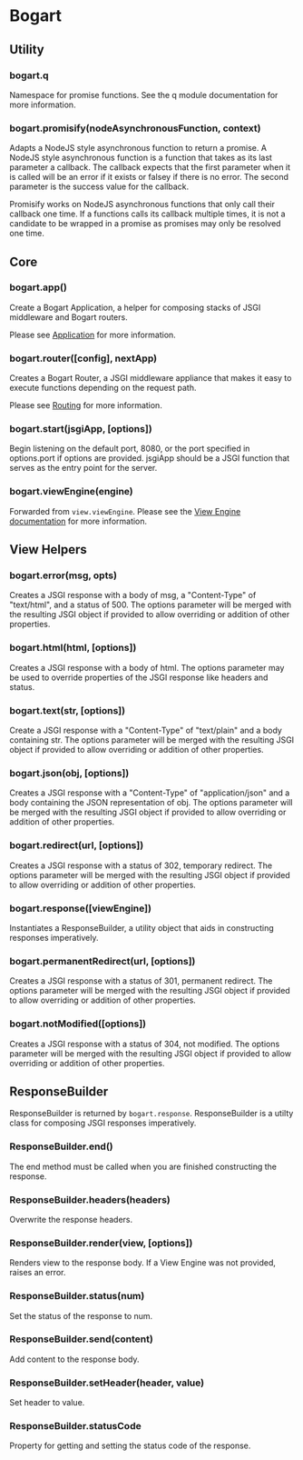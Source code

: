 # Bogart

## Utility

### bogart.q

Namespace for promise functions. See the q module documentation for more information.

### bogart.promisify(nodeAsynchronousFunction, context)

Adapts a NodeJS style asynchronous function to return a promise.
A NodeJS style asynchronous function is a function that takes as its last parameter a callback.
The callback expects that the first parameter when it is called will be an error if it exists
or falsey if there is no error. The second parameter is the success value for the callback.

Promisify works on NodeJS asynchronous functions that only call their callback one time. If a 
functions calls its callback multiple times, it is not a candidate to be wrapped in a promise as
promises may only be resolved one time.

## Core

### bogart.app()

Create a Bogart Application, a helper for composing stacks of JSGI middleware and Bogart routers.

Please see [Application](/app/) for more information.

### bogart.router([config], nextApp)

Creates a Bogart Router, a JSGI middleware appliance that makes it easy to execute functions
depending on the request path.

Please see [Routing](/routing/) for more information.

### bogart.start(jsgiApp, [options])

Begin listening on the default port, 8080, or the port specified in options.port if options are provided.
jsgiApp should be a JSGI function that serves as the entry point for the server.

### bogart.viewEngine(engine)

Forwarded from `view.viewEngine`. Please see the [View Engine documentation](/view-engine/) for more information.

## View Helpers

### bogart.error(msg, opts)

Creates a JSGI response with a body of msg, a "Content-Type" of "text/html", and 
a status of 500. The options parameter will be merged with the resulting JSGI object if
provided to allow overriding or addition of other properties.

### bogart.html(html, [options])

Creates a JSGI response with a body of html. The options parameter may be used to
override properties of the JSGI response like headers and status.

### bogart.text(str, [options])

Create a JSGI response with a "Content-Type" of "text/plain" and a body containing str. The
options parameter will be merged with the resulting JSGI object if provided to allow overriding
or addition of other properties.

### bogart.json(obj, [options])

Creates a JSGI response with a "Content-Type" of "application/json" and a body containing the 
JSON representation of obj. The options parameter will be merged with the resulting JSGI object
if provided to allow overriding or addition of other properties.

### bogart.redirect(url, [options])

Creates a JSGI response with a status of 302, temporary redirect. The options parameter will be 
merged with the resulting JSGI object if provided to allow overriding or addition of other
properties.

### bogart.response([viewEngine])

Instantiates a ResponseBuilder, a utility object that aids in constructing responses imperatively.

### bogart.permanentRedirect(url, [options])

Creates a JSGI response with a status of 301, permanent redirect. The options parameter will be 
merged with the resulting JSGI object if provided to allow overriding or addition of other
properties.

### bogart.notModified([options])

Creates a JSGI response with a status of 304, not modified. The options parameter will be 
merged with the resulting JSGI object if provided to allow overriding or addition of other
properties.

## ResponseBuilder

ResponseBuilder is returned by `bogart.response`. ResponseBuilder is a utilty class
for composing JSGI responses imperatively.

### ResponseBuilder.end()

The end method must be called when you are finished constructing the response.

### ResponseBuilder.headers(headers)

Overwrite the response headers.

### ResponseBuilder.render(view, [options])

Renders view to the response body. If a View Engine was not provided, raises an error.

### ResponseBuilder.status(num)

Set the status of the response to num.

### ResponseBuilder.send(content)

Add content to the response body.

### ResponseBuilder.setHeader(header, value)

Set header to value.

### ResponseBuilder.statusCode

Property for getting and setting the status code of the response.